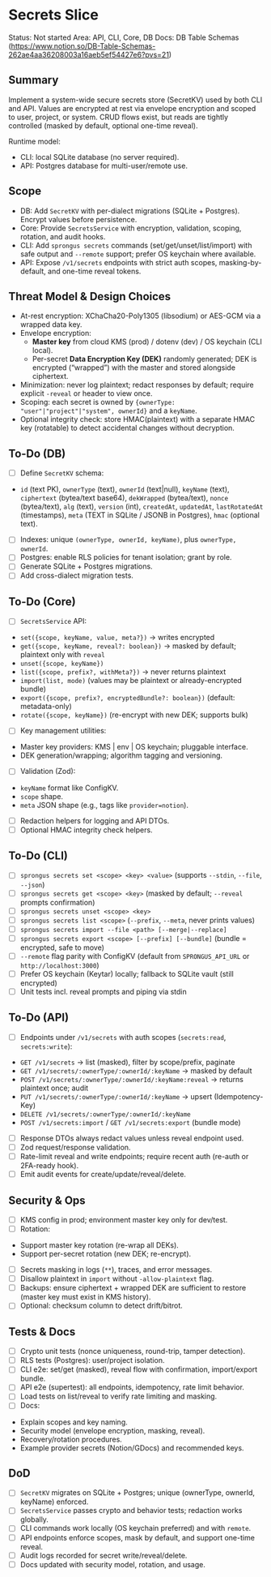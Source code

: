 # Secrets Slice

Status: Not started
Area: API, CLI, Core, DB
Docs: DB Table Schemas (https://www.notion.so/DB-Table-Schemas-262ae4aa36208003a16aeb5ef54427e6?pvs=21)

## Summary

Implement a system-wide secure secrets store (SecretKV) used by both CLI and API. Values are encrypted at rest via envelope encryption and scoped to user, project, or system. CRUD flows exist, but reads are tightly controlled (masked by default, optional one-time reveal).

Runtime model:

- CLI: local SQLite database (no server required).
- API: Postgres database for multi-user/remote use.

## Scope

- DB: Add `SecretKV` with per-dialect migrations (SQLite + Postgres). Encrypt values before persistence.
- Core: Provide `SecretsService` with encryption, validation, scoping, rotation, and audit hooks.
- CLI: Add `sprongus secrets` commands (set/get/unset/list/import) with safe output and `--remote` support; prefer OS keychain where available.
- API: Expose `/v1/secrets` endpoints with strict auth scopes, masking-by-default, and one-time reveal tokens.

## Threat Model & Design Choices

- At-rest encryption: XChaCha20-Poly1305 (libsodium) or AES-GCM via a wrapped data key.
- Envelope encryption:
  - **Master key** from cloud KMS (prod) / dotenv (dev) / OS keychain (CLI local).
  - Per-secret **Data Encryption Key (DEK)** randomly generated; DEK is encrypted (“wrapped”) with the master and stored alongside ciphertext.
- Minimization: never log plaintext; redact responses by default; require explicit `-reveal` or header to view once.
- Scoping: each secret is owned by `{ownerType: "user"|"project"|"system", ownerId}` and a `keyName`.
- Optional integrity check: store HMAC(plaintext) with a separate HMAC key (rotatable) to detect accidental changes without decryption.

## To-Do (DB)

- [ ] Define `SecretKV` schema:
- `id` (text PK), `ownerType` (text), `ownerId` (text|null), `keyName` (text),
  `ciphertext` (bytea/text base64), `dekWrapped` (bytea/text),
  `nonce` (bytea/text), `alg` (text), `version` (int),
  `createdAt`, `updatedAt`, `lastRotatedAt` (timestamps),
  `meta` (TEXT in SQLite / JSONB in Postgres), `hmac` (optional text).
- [ ] Indexes: unique `(ownerType, ownerId, keyName)`, plus `ownerType, ownerId`.
- [ ] Postgres: enable RLS policies for tenant isolation; grant by role.
- [ ] Generate SQLite + Postgres migrations.
- [ ] Add cross-dialect migration tests.

## To-Do (Core)

- [ ] `SecretsService` API:
- `set({scope, keyName, value, meta?})` → writes encrypted
- `get({scope, keyName, reveal?: boolean})` → masked by default; plaintext only with `reveal`
- `unset({scope, keyName})`
- `list({scope, prefix?, withMeta?})` → never returns plaintext
- `import(list, mode)` (values may be plaintext or already-encrypted bundle)
- `export({scope, prefix?, encryptedBundle?: boolean})` (default: metadata-only)
- `rotate({scope, keyName})` (re-encrypt with new DEK; supports bulk)
- [ ] Key management utilities:
- Master key providers: KMS | env | OS keychain; pluggable interface.
- DEK generation/wrapping; algorithm tagging and versioning.
- [ ] Validation (Zod):
- `keyName` format like ConfigKV.
- `scope` shape.
- `meta` JSON shape (e.g., tags like `provider=notion`).
- [ ] Redaction helpers for logging and API DTOs.
- [ ] Optional HMAC integrity check helpers.

## To-Do (CLI)

- [ ] `sprongus secrets set <scope> <key> <value>` (supports `--stdin`, `--file`, `--json`)
- [ ] `sprongus secrets get <scope> <key>` (masked by default; `--reveal` prompts confirmation)
- [ ] `sprongus secrets unset <scope> <key>`
- [ ] `sprongus secrets list <scope>` (`--prefix`, `--meta`, never prints values)
- [ ] `sprongus secrets import --file <path> [--merge|--replace]`
- [ ] `sprongus secrets export <scope> [--prefix] [--bundle]` (bundle = encrypted, safe to move)
- [ ] `--remote` flag parity with ConfigKV (default from `SPRONGUS_API_URL` or `http://localhost:3000`)
- [ ] Prefer OS keychain (Keytar) locally; fallback to SQLite vault (still encrypted)
- [ ] Unit tests incl. reveal prompts and piping via stdin

## To-Do (API)

- [ ] Endpoints under `/v1/secrets` with auth scopes (`secrets:read`, `secrets:write`):
- `GET /v1/secrets` → list (masked), filter by scope/prefix, paginate
- `GET /v1/secrets/:ownerType/:ownerId/:keyName` → masked by default
- `POST /v1/secrets/:ownerType/:ownerId/:keyName:reveal` → returns plaintext once; audit
- `PUT /v1/secrets/:ownerType/:ownerId/:keyName` → upsert (Idempotency-Key)
- `DELETE /v1/secrets/:ownerType/:ownerId/:keyName`
- `POST /v1/secrets:import` / `GET /v1/secrets:export` (bundle mode)
- [ ] Response DTOs always redact values unless reveal endpoint used.
- [ ] Zod request/response validation.
- [ ] Rate-limit reveal and write endpoints; require recent auth (re-auth or 2FA-ready hook).
- [ ] Emit audit events for create/update/reveal/delete.

## Security & Ops

- [ ] KMS config in prod; environment master key only for dev/test.
- [ ] Rotation:
- Support master key rotation (re-wrap all DEKs).
- Support per-secret rotation (new DEK; re-encrypt).
- [ ] Secrets masking in logs (`**`), traces, and error messages.
- [ ] Disallow plaintext in `import` without `-allow-plaintext` flag.
- [ ] Backups: ensure ciphertext + wrapped DEK are sufficient to restore (master key must exist in KMS history).
- [ ] Optional: checksum column to detect drift/bitrot.

## Tests & Docs

- [ ] Crypto unit tests (nonce uniqueness, round-trip, tamper detection).
- [ ] RLS tests (Postgres): user/project isolation.
- [ ] CLI e2e: set/get (masked), reveal flow with confirmation, import/export bundle.
- [ ] API e2e (supertest): all endpoints, idempotency, rate limit behavior.
- [ ] Load tests on list/reveal to verify rate limiting and masking.
- [ ] Docs:
- Explain scopes and key naming.
- Security model (envelope encryption, masking, reveal).
- Recovery/rotation procedures.
- Example provider secrets (Notion/GDocs) and recommended keys.

## DoD

- [ ] `SecretKV` migrates on SQLite + Postgres; unique (ownerType, ownerId, keyName) enforced.
- [ ] `SecretsService` passes crypto and behavior tests; redaction works globally.
- [ ] CLI commands work locally (OS keychain preferred) and with `remote`.
- [ ] API endpoints enforce scopes, mask by default, and support one-time reveal.
- [ ] Audit logs recorded for secret write/reveal/delete.
- [ ] Docs updated with security model, rotation, and usage.
